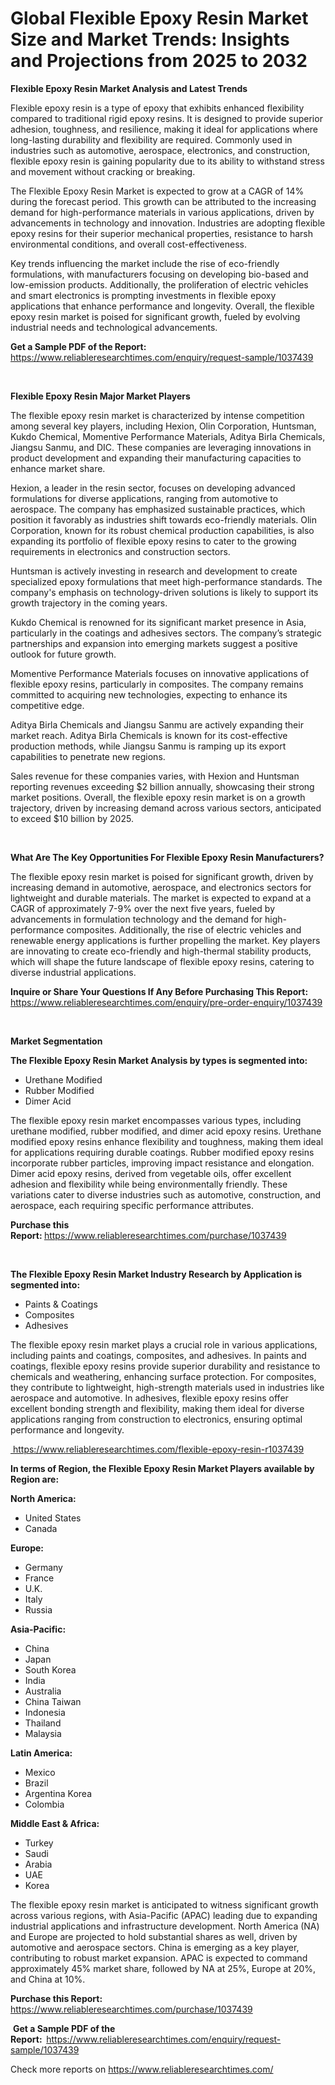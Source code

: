 <p><h1>Global Flexible Epoxy Resin Market Size and Market Trends: Insights and Projections from 2025 to 2032</h1></p><p><strong>Flexible Epoxy Resin Market Analysis and Latest Trends</strong></p>
<p><p>Flexible epoxy resin is a type of epoxy that exhibits enhanced flexibility compared to traditional rigid epoxy resins. It is designed to provide superior adhesion, toughness, and resilience, making it ideal for applications where long-lasting durability and flexibility are required. Commonly used in industries such as automotive, aerospace, electronics, and construction, flexible epoxy resin is gaining popularity due to its ability to withstand stress and movement without cracking or breaking.</p><p>The Flexible Epoxy Resin Market is expected to grow at a CAGR of 14% during the forecast period. This growth can be attributed to the increasing demand for high-performance materials in various applications, driven by advancements in technology and innovation. Industries are adopting flexible epoxy resins for their superior mechanical properties, resistance to harsh environmental conditions, and overall cost-effectiveness.</p><p>Key trends influencing the market include the rise of eco-friendly formulations, with manufacturers focusing on developing bio-based and low-emission products. Additionally, the proliferation of electric vehicles and smart electronics is prompting investments in flexible epoxy applications that enhance performance and longevity. Overall, the flexible epoxy resin market is poised for significant growth, fueled by evolving industrial needs and technological advancements.</p></p>
<p><strong>Get a Sample PDF of the Report:&nbsp;</strong> <a href="https://www.reliableresearchtimes.com/enquiry/request-sample/1037439?utm_campaign=3187&utm_medium=2&utm_source=Github&utm_content=ia&utm_term=02042025&utm_id=flexible-epoxy-resin">https://www.reliableresearchtimes.com/enquiry/request-sample/1037439</a></p>
<p>&nbsp;</p>
<p><strong>Flexible Epoxy Resin Major Market Players</strong></p>
<p><p>The flexible epoxy resin market is characterized by intense competition among several key players, including Hexion, Olin Corporation, Huntsman, Kukdo Chemical, Momentive Performance Materials, Aditya Birla Chemicals, Jiangsu Sanmu, and DIC. These companies are leveraging innovations in product development and expanding their manufacturing capacities to enhance market share.</p><p>Hexion, a leader in the resin sector, focuses on developing advanced formulations for diverse applications, ranging from automotive to aerospace. The company has emphasized sustainable practices, which position it favorably as industries shift towards eco-friendly materials. Olin Corporation, known for its robust chemical production capabilities, is also expanding its portfolio of flexible epoxy resins to cater to the growing requirements in electronics and construction sectors.</p><p>Huntsman is actively investing in research and development to create specialized epoxy formulations that meet high-performance standards. The company's emphasis on technology-driven solutions is likely to support its growth trajectory in the coming years.</p><p>Kukdo Chemical is renowned for its significant market presence in Asia, particularly in the coatings and adhesives sectors. The company’s strategic partnerships and expansion into emerging markets suggest a positive outlook for future growth.</p><p>Momentive Performance Materials focuses on innovative applications of flexible epoxy resins, particularly in composites. The company remains committed to acquiring new technologies, expecting to enhance its competitive edge.</p><p>Aditya Birla Chemicals and Jiangsu Sanmu are actively expanding their market reach. Aditya Birla Chemicals is known for its cost-effective production methods, while Jiangsu Sanmu is ramping up its export capabilities to penetrate new regions.</p><p>Sales revenue for these companies varies, with Hexion and Huntsman reporting revenues exceeding $2 billion annually, showcasing their strong market positions. Overall, the flexible epoxy resin market is on a growth trajectory, driven by increasing demand across various sectors, anticipated to exceed $10 billion by 2025.</p></p>
<p>&nbsp;</p>
<p><strong>What Are The Key Opportunities For Flexible Epoxy Resin Manufacturers?</strong></p>
<p><p>The flexible epoxy resin market is poised for significant growth, driven by increasing demand in automotive, aerospace, and electronics sectors for lightweight and durable materials. The market is expected to expand at a CAGR of approximately 7-9% over the next five years, fueled by advancements in formulation technology and the demand for high-performance composites. Additionally, the rise of electric vehicles and renewable energy applications is further propelling the market. Key players are innovating to create eco-friendly and high-thermal stability products, which will shape the future landscape of flexible epoxy resins, catering to diverse industrial applications.</p></p>
<p><strong>Inquire or Share Your Questions If Any Before Purchasing This Report:</strong> <a href="https://www.reliableresearchtimes.com/enquiry/pre-order-enquiry/1037439?utm_campaign=3187&utm_medium=2&utm_source=Github&utm_content=ia&utm_term=02042025&utm_id=flexible-epoxy-resin">https://www.reliableresearchtimes.com/enquiry/pre-order-enquiry/1037439</a></p>
<p>&nbsp;</p>
<p><strong>Market Segmentation</strong></p>
<p><strong>The Flexible Epoxy Resin Market Analysis by types is segmented into:</strong></p>
<p><ul><li>Urethane Modified</li><li>Rubber Modified</li><li>Dimer Acid</li></ul></p>
<p><p>The flexible epoxy resin market encompasses various types, including urethane modified, rubber modified, and dimer acid epoxy resins. Urethane modified epoxy resins enhance flexibility and toughness, making them ideal for applications requiring durable coatings. Rubber modified epoxy resins incorporate rubber particles, improving impact resistance and elongation. Dimer acid epoxy resins, derived from vegetable oils, offer excellent adhesion and flexibility while being environmentally friendly. These variations cater to diverse industries such as automotive, construction, and aerospace, each requiring specific performance attributes.</p></p>
<p><strong>Purchase this Report:&nbsp;</strong><a href="https://www.reliableresearchtimes.com/purchase/1037439?utm_campaign=3187&utm_medium=2&utm_source=Github&utm_content=ia&utm_term=02042025&utm_id=flexible-epoxy-resin">https://www.reliableresearchtimes.com/purchase/1037439</a></p>
<p>&nbsp;</p>
<p><strong>The Flexible Epoxy Resin Market Industry Research by Application is segmented into:</strong></p>
<p><ul><li>Paints & Coatings</li><li>Composites</li><li>Adhesives</li></ul></p>
<p><p>The flexible epoxy resin market plays a crucial role in various applications, including paints and coatings, composites, and adhesives. In paints and coatings, flexible epoxy resins provide superior durability and resistance to chemicals and weathering, enhancing surface protection. For composites, they contribute to lightweight, high-strength materials used in industries like aerospace and automotive. In adhesives, flexible epoxy resins offer excellent bonding strength and flexibility, making them ideal for diverse applications ranging from construction to electronics, ensuring optimal performance and longevity.</p></p>
<p><a href="https://www.reliableresearchtimes.com/flexible-epoxy-resin-r1037439?utm_campaign=3187&utm_medium=2&utm_source=Github&utm_content=ia&utm_term=02042025&utm_id=flexible-epoxy-resin">&nbsp;https://www.reliableresearchtimes.com/flexible-epoxy-resin-r1037439</a></p>
<p><strong>In terms of Region, the Flexible Epoxy Resin Market Players available by Region are:</strong></p>
<p>
    <p> <strong> North America: </strong>
        <ul>
            <li>United States</li>
            <li>Canada</li>
        </ul>
        </p> 
    <p> <strong> Europe: </strong>
        <ul>
            <li>Germany</li>
            <li>France</li>
            <li>U.K.</li>
            <li>Italy</li>
            <li>Russia</li>
        </ul>
        </p> 
    <p> <strong> Asia-Pacific: </strong>
        <ul>
            <li>China</li>
            <li>Japan</li>
            <li>South Korea</li>
            <li>India</li>
            <li>Australia</li>
            <li>China Taiwan</li>
            <li>Indonesia</li>
            <li>Thailand</li>
            <li>Malaysia</li>
        </ul>
        </p> 
    <p> <strong> Latin America: </strong>
        <ul>
            <li>Mexico</li>
            <li>Brazil</li>
            <li>Argentina Korea</li>
            <li>Colombia</li>
        </ul>
        </p> 
    <p> <strong> Middle East & Africa: </strong>
        <ul>
            <li>Turkey</li>
            <li>Saudi</li>
            <li>Arabia</li>
            <li>UAE</li>
            <li>Korea</li>
        </ul>
    </p>
    </p>
<p><p>The flexible epoxy resin market is anticipated to witness significant growth across various regions, with Asia-Pacific (APAC) leading due to expanding industrial applications and infrastructure development. North America (NA) and Europe are projected to hold substantial shares as well, driven by automotive and aerospace sectors. China is emerging as a key player, contributing to robust market expansion. APAC is expected to command approximately 45% market share, followed by NA at 25%, Europe at 20%, and China at 10%.</p></p>
<p><strong>Purchase this Report: </strong><a href="https://www.reliableresearchtimes.com/purchase/1037439?utm_campaign=3187&utm_medium=2&utm_source=Github&utm_content=ia&utm_term=02042025&utm_id=flexible-epoxy-resin">https://www.reliableresearchtimes.com/purchase/1037439</a></p>
<p>&nbsp;<strong>Get a Sample PDF of the Report:&nbsp;&nbsp;</strong><a href="https://www.reliableresearchtimes.com/enquiry/request-sample/1037439?utm_campaign=3187&utm_medium=2&utm_source=Github&utm_content=ia&utm_term=02042025&utm_id=flexible-epoxy-resin">https://www.reliableresearchtimes.com/enquiry/request-sample/1037439</a></p>
<p><strong></strong></p>
<p>Check more reports on <a href="https://www.reliableresearchtimes.com/?utm_campaign=3187&utm_medium=2&utm_source=Github&utm_content=ia&utm_term=02042025&utm_id=flexible-epoxy-resin">https://www.reliableresearchtimes.com/</a></p>